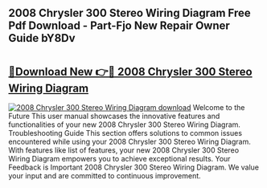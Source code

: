 ## 2008 Chrysler 300 Stereo Wiring Diagram Free Pdf Download - Part-Fjo New Repair Owner Guide bY8Dv

# <h2><a href="http://dfsti1e.blite.top/?on=2008+Chrysler+300+Stereo+Wiring+Diagram">🔗Download New 👉🔴 2008 Chrysler 300 Stereo Wiring Diagram</a></h2>

[![2008 Chrysler 300 Stereo Wiring Diagram download](https://i.imgur.com/lujVjoI.png)](http://dfsti1e.blite.top/?on=2008+Chrysler+300+Stereo+Wiring+Diagram)
Welcome to the Future This user manual showcases the innovative features and functionalities of your new 2008 Chrysler 300 Stereo Wiring Diagram. Troubleshooting Guide This section offers solutions to common issues encountered while using your 2008 Chrysler 300 Stereo Wiring Diagram. With features like list of features, your new 2008 Chrysler 300 Stereo Wiring Diagram empowers you to achieve exceptional results. Your Feedback is Important 2008 Chrysler 300 Stereo Wiring Diagram. We value your input and are committed to continuous improvement.
